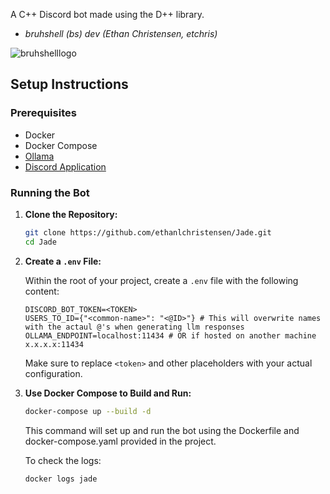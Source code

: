 A C++ Discord bot made using the D++ library.
- _bruhshell (bs) dev (Ethan Christensen, etchris)_

![bruhshelllogo](https://github.com/user-attachments/assets/1045f56f-ab7d-4f3f-ae78-5f66201c0242)

## Setup Instructions

### Prerequisites
- Docker
- Docker Compose
- [Ollama](https://ollama.com/)
- [Discord Application](https://discord.com/developers/applications)

### Running the Bot

1. **Clone the Repository:**

    ```bash
    git clone https://github.com/ethanlchristensen/Jade.git
    cd Jade
    ```

2. **Create a `.env` File:**

    Within the root of your project, create a `.env` file with the following content:

    ```
    DISCORD_BOT_TOKEN=<TOKEN>
    USERS_TO_ID={"<common-name>": "<@ID>"} # This will overwrite names with the actaul @'s when generating llm responses
    OLLAMA_ENDPOINT=localhost:11434 # OR if hosted on another machine x.x.x.x:11434
    ```
   
   Make sure to replace `<token>` and other placeholders with your actual configuration.

3. **Use Docker Compose to Build and Run:**

   ```bash
   docker-compose up --build -d
   ```
   This command will set up and run the bot using the Dockerfile and docker-compose.yaml provided in the project.

   To check the logs:
   ```bash
   docker logs jade   
   ```
   